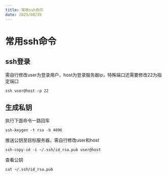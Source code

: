 ```yaml
---
title: 常用ssh命令
date: 2023/08/28
---
```




# 常用ssh命令



## ssh登录

需自行修改user为登录用户，host为登录服务器ip，特殊端口还需要修改22为指定端口

```shell
ssh user@host -p 22
```



## 生成私钥

执行下面命令一路回车

```shell
ssh-keygen -t rsa -b 4096
```

推送公钥至目标服务器，需自行修改user和host

```shell
ssh-copy-id -i ~/.ssh/id_rsa.pub user@host
```

查看公钥

```shell
cat ~/.ssh/id_rsa.pub
```


